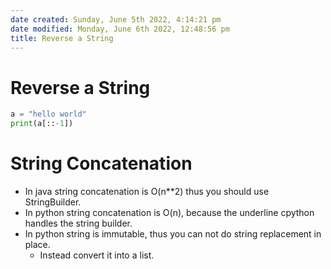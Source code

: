 ```yaml
---
date created: Sunday, June 5th 2022, 4:14:21 pm
date modified: Monday, June 6th 2022, 12:48:56 pm
title: Reverse a String
---
```


# Reverse a String

```python
a = "hello world"
print(a[::-1])
```

# String Concatenation

* In java string concatenation is O(n\**2) thus you should use StringBuilder.
* In python string concatenation is O(n), because the underline cpython handles the string builder.
* In python string is immutable, thus you can not do string replacement in place.
	* Instead convert it into a list.
